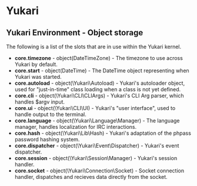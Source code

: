 # Yukari

## Yukari Environment - Object storage

The following is a list of the slots that are in use within the Yukari kernel.

* **core.timezone** - object(DateTimeZone) - The timezone to use across Yukari by default.
* **core.start** - object(DateTime) - The DateTime object representing when Yukari was started.
* **core.autoload** - object(\Yukari\Autoload) - Yukari's autoloader object, used for "just-in-time" class loading when a class is not yet defined.
* **core.cli** - object(\Yukari\CLI\CLIArgs) - Yukari's CLI Arg parser, which handles $argv input.
* **core.ui** - object(\Yukari\CLI\UI) - Yukari's "user interface", used to handle output to the terminal.
* **core.language** - object(\Yukari\Language\Manager) - The language manager, handles localization for IRC interactions.
* **core.hash** - object(\Yukari\Lib\Hash) - Yukari's adaptation of the phpass password hashing system.
* **core.dispatcher** - object(\Yukari\Event\Dispatcher) - Yukari's event dispatcher.
* **core.session** - object(\Yukari\Session\Manager) - Yukari's session handler.
* **core.socket** - object(\Yukari\Connection\Socket) - Socket connection handler, dispatches and recieves data directly from the socket.

